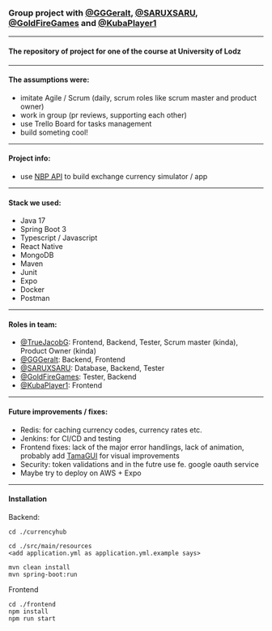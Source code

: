 ### Group project with [@GGGeralt][GGGeralt], [@SARUXSARU][SARUXSARU], [@GoldFireGames][GoldFireGames] and [@KubaPlayer1][KubaPlayer1]

---

#### The repository of project for one of the course at University of Lodz

---

#### The assumptions were:

- imitate Agile / Scrum (daily, scrum roles like scrum master and product owner)
- work in group (pr reviews, supporting each other)
- use Trello Board for tasks management
- build someting cool!

---

#### Project info:

- use [NBP API][nbpApi] to build exchange currency simulator / app

---

#### Stack we used:

- Java 17
- Spring Boot 3
- Typescript / Javascript
- React Native
- MongoDB
- Maven 
- Junit
- Expo
- Docker
- Postman

---

#### Roles in team:
- [@TrueJacobG][TrueJacobG]: Frontend, Backend, Tester, Scrum master (kinda), Product Owner (kinda) 
- [@GGGeralt][GGGeralt]: Backend, Frontend
- [@SARUXSARU][SARUXSARU]: Database, Backend, Tester
- [@GoldFireGames][GoldFireGames]: Tester, Backend
- [@KubaPlayer1][KubaPlayer1]: Frontend

---

#### Future improvements / fixes:
- Redis: for caching currency codes, currency rates etc.
- Jenkins: for CI/CD and testing
- Frontend fixes: lack of the major error handlings, lack of animation, probably add [TamaGUI][tamagui] for visual improvements
- Security: token validations and in the futre use fe. google oauth service
- Maybe try to deploy on AWS + Expo

---

#### Installation

Backend:
```
cd ./currencyhub

cd ./src/main/resources
<add application.yml as application.yml.example says> 

mvn clean install
mvn spring-boot:run
```

Frontend
```
cd ./frontend
npm install
npm run start
```

[nbpApi]: https://api.nbp.pl/en.html
[tamagui]: https://tamagui.dev/
[TrueJacobG]: https://github.com/TrueJacobG
[GGGeralt]: https://github.com/GGGeralt
[SARUXSARU]: https://github.com/SARUXSARU
[GoldFireGames]: https://github.com/GoldFireGames
[KubaPlayer1]: https://github.com/KubaPlayer1
